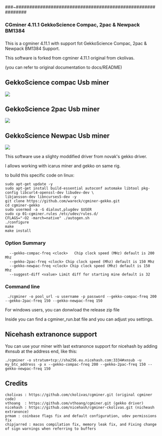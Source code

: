 ###~############################################################
### CGminer 4.11.1 GekkoScience Compac, 2pac & Newpack BM1384 #
### ############################################################

This is a cgminer 4.11.1 with support fot GekkoScience Compac, 2pac & Newpack BM1384 Support.

This software is forked from cgminer 4.11.1 original from ckolivas.

(you can refer to original documentation to docs/README)

## GekkoScience compac Usb miner ##

![](https://raw.githubusercontent.com/wareck/cgminer-gekko/master/docs/gekko.jpg)

## GekkoScience 2pac Usb miner ##

![](https://raw.githubusercontent.com/wareck/cgminer-gekko/master/docs/2pac.jpg)

## GekkoScience Newpac Usb miner ##

![](https://raw.githubusercontent.com/wareck/cgminer-gekko/master/docs/newpac.jpg)

This software use a slighty moddified driver from novak's gekko driver.

I allows working with icarus miner and gekko on same rig.

to build this specific code on linux:

	sudo apt-get update -y
	sudo apt-get install build-essential autoconf automake libtool pkg-config libcurl4-openssl-dev libudev-dev \
	libjansson-dev libncurses5-dev -y
	git clone https://github.com/wareck/cgminer-gekko.git
	cd cgminer-gekko
	sudo usermod -a -G dialout,plugdev $USER
	sudo cp 01-cgminer.rules /etc/udev/rules.d/
	CFLAGS="-O2 -march=native" ./autogen.sh
	./configure
	make
	make install

### Option Summary ###

```
  --gekko-compac-freq <clock>   Chip clock speed (MHz) default is 200 Mhz
  --gekko-2pac-freq <clock> Chip clock speed (Mhz) default is 150 Mhz 
  --gekko-newpac-freq <clock> Chip clock speed (Mhz) default is 150 Mhz
  --suggest-diff <value> Limit diff for starting mine default is 32
```

### Command line ###

```
 ./cgminer -o pool_url -u username -p password --gekko-compac-freq 200 --gekko-2pac-freq 150 --gekko-newpac-freq 150
```

For windows users, you can donwload the release zip file

Inside you can find a cgminer_run.bat file and you can adjust you settings.

## Nicehash extranonce support ##

You can use your miner with last extranonce support for nicehash by adding #xnsub at the address end, like this:

	./cgminer -o stratum+tcp://sha256.eu.nicehash.com:3334#xnsub -u my_btc_address -p x --gekko-compac-freq 200 --gekko-2pac-freq 150 --gekko-newpac-freq 150
	
## Credits
```
ckolivas : https://github.com/ckolivas/cgminer.git (original cgminer code)
vthoang  : https://github.com/vthoang/cgminer.git (gekko driver)
nicehash : https://github.com/nicehash/cgminer-ckolivas.git (nicheash extranonce)
prmam : coinbase flags fix and default configuration, udev permissions fix
chipjarred : macos compilation fix, memory leak fix, and Fixing change of sign warnings when referring to buffers
